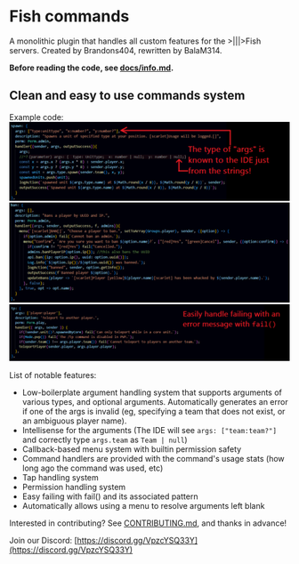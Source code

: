 # Fish commands


A monolithic plugin that handles all custom features for the >|||>Fish servers. Created by Brandons404, rewritten by BalaM314.

**Before reading the code, see [docs/info.md](docs/info.md).**

## Clean and easy to use commands system
Example code:
![image](docs/intellisense.png)
![image](docs/menus.png)
![image](docs/fail.png)

List of notable features:
* Low-boilerplate argument handling system that supports arguments of various types, and optional arguments. Automatically generates an error if one of the args is invalid (eg, specifying a team that does not exist, or an ambiguous player name).
* Intellisense for the arguments (The IDE will see `args: ["team:team?"]` and correctly type `args.team` as `Team | null`)
* Callback-based menu system with builtin permission safety
* Command handlers are provided with the command's usage stats (how long ago the command was used, etc)
* Tap handling system
* Permission handling system
* Easy failing with fail() and its associated pattern
* Automatically allows using a menu to resolve arguments left blank

Interested in contributing? See [CONTRIBUTING.md](CONTRIBUTING.md), and thanks in advance!

Join our Discord: [https://discord.gg/VpzcYSQ33Y](https://discord.gg/VpzcYSQ33Y)

